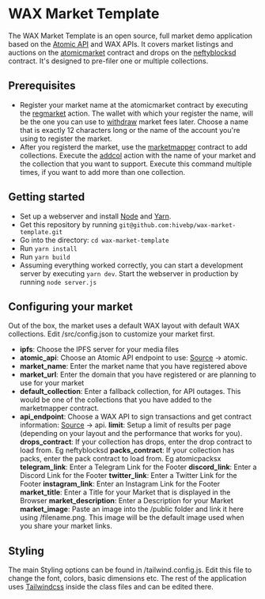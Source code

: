 # WAX Market Template

The WAX Market Template is an open source, full market demo application based on the [Atomic API](https://wax.api.atomicassets.io/docs/#)  and WAX APIs. It covers market listings and auctions on the [atomicmarket](https://wax.bloks.io/account/atomicmarket) contract and drops on the [neftyblocksd](https://wax.bloks.io/account/neftyblocksd) contract. It's designed to pre-filer one or multiple collections.

## Prerequisites
- Register your market name at the atomicmarket contract by executing the [regmarket](https://wax.bloks.io/account/atomicmarket?loadContract=true&tab=Actions&account=atomicmarket&scope=atomicmarket&limit=100&action=regmarket) action. The wallet with which your register the name, will be the one you can use to [withdraw](https://wax.bloks.io/account/atomicmarket?loadContract=true&tab=Actions&account=atomicmarket&scope=atomicmarket&limit=100&action=withdraw) market fees later. Choose a name that is exactly 12 characters long or the name of the account you're using to register the market.
- After you registerd the market, use the [marketmapper](https://wax.bloks.io/account/marketmapper) contract to add collections. Execute the [addcol](https://wax.bloks.io/account/marketmapper?loadContract=true&tab=Actions&account=marketmapper&scope=marketmapper&limit=100&action=addcol) action with the name of your market and the collection that you want to support. Execute this command multiple times, if you want to add more than one collection.

## Getting started
- Set up a webserver and install [Node](https://nodejs.org/en/download/) and [Yarn](https://classic.yarnpkg.com/en/docs/install/#debian-stable).
- Get this repository by running `git@github.com:hivebp/wax-market-template.git`
- Go into the directory: `cd wax-market-template`
- Run `yarn install`
- Run `yarn build`
- Assuming everything worked correctly, you can start a development server by executing `yarn dev`. Start the webserver in production by running `node server.js`

## Configuring your market

Out of the box, the market uses a default WAX layout with default WAX collections. Edit /src/config.json to customize your market first.
- **ipfs**: Choose the IPFS server for your media files
- **atomic_api**: Choose an Atomic API endpoint to use: [Source](https://tools.ledgerwise.io/) -> atomic.
- **market_name**: Enter the market name that you have registered above
- **market_url**: Enter the domain that you have registered or are planning to use for your market
- **default_collection**: Enter a fallback collection, for API outages. This would be one of the collections that you have added to the marketmapper contract. 
- **api_endpoint**:  Choose a WAX API to sign transactions and get contract information:  [Source](https://tools.ledgerwise.io/) -> api.
**limit**: Setup a limit of results per page (depending on your layout and the performance that works for you).  
**drops_contract**: If your collection has drops, enter the drop contract to load from. Eg neftyblocksd
**packs_contract**: If your collection has packs, enter the pack contract to load from. Eg atomicpacksx
**telegram_link**: Enter a Telegram Link for the Footer
**discord_link**: Enter a Discord Link for the Footer
**twitter_link**: Enter a Twitter Link for the Footer
**instagram_link**: Enter an Instagram Link for the Footer
**market_title**: Enter a Title for your Market that is displayed in the Browser
**market_description**: Enter a Description for your Market
**market_image**: Paste an image into the /public folder and link it here using /filename.png. This image will be the default image used when you share your market links.

## Styling
The main Styling options can be found in /tailwind.config.js. Edit this file to change the font, colors, basic dimensions etc. The rest of the application uses [Tailwindcss](https://tailwindcss.com/) inside the class files and can be edited there.